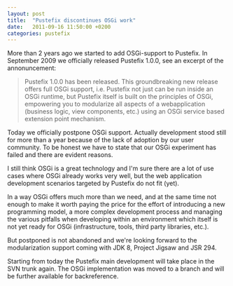 ```yaml
---
layout: post
title:  "Pustefix discontinues OSGi work"
date:   2011-09-16 11:50:00 +0200
categories: pustefix
---
```

More than 2 years ago we started to add OSGi-support to Pustefix. In September 2009 we officially released Pustefix 1.0.0, see an excerpt of the annonuncement:

> Pustefix 1.0.0 has been released. This groundbreaking new release offers full OSGi support, i.e. Pustefix not just can be run inside an OSGi runtime, but Pustefix itself is built on the principles of OSGi, empowering you to modularize all aspects of a webapplication (business logic, view components, etc.) using an OSGi service based extension point mechanism.

Today we officially postpone OSGi support. Actually development stood still for more than a year because of the lack of adoption by our user community. To be honest we have to state that our OSGi experiment has failed and there are evident reasons.

I still think OSGi is a great technology and I'm sure there are a lot of use cases where OSGi already works very well, but the web application development scenarios targeted by Pustefix do not fit (yet).

In a way OSGi offers much more than we need, and at the same time not enough to make it worth paying the price for the effort of introducing a new programming model, a more complex development process and managing the various pitfalls when developing within an environment which itself is not yet ready for OSGi (infrastructure, tools, third party libraries, etc.).

But postponed is not abandoned and we're looking forward to the modularization support coming with JDK 8, Project Jigsaw and JSR 294.

Starting from today the Pustefix main development will take place in the SVN trunk again. The OSGi implementation was moved to a branch and will be further available for backreference.
